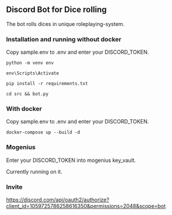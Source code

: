 ## Discord Bot for Dice rolling

The bot rolls dices in unique roleplaying-system.

### Installation and running without docker

Copy sample.env to .env and enter your DISCORD_TOKEN.

`python -m venv env`

`env\Scripts\Activate`

`pip install -r requirements.txt`

`cd src && bot.py`

### With docker

Copy sample.env to .env and enter your DISCORD_TOKEN.

`docker-compose up --build -d`

### Mogenius

Enter your DISCORD_TOKEN into mogenius key_vault.

Currently running on it.

### Invite

https://discord.com/api/oauth2/authorize?client_id=1059725786258616350&permissions=2048&scope=bot
